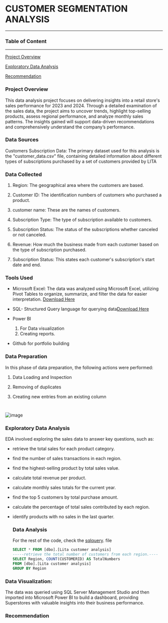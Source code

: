 # CUSTOMER SEGMENTATION ANALYSIS

---
### Table of Content
---

[Project Overview](#project-overview)

[Exploratory Data Analysis](#exploratory-data-analysis)

[Recommendation](#recommendation)


### Project Overview

This data analysis project focuses on delivering insights into a retail store's sales performance for 2023 and 2024. Through a detailed examination of the sales data, the project aims to uncover trends, highlight top-selling products, assess regional performance, and analyze monthly sales patterns. The insights gained will support data-driven recommendations and comprehensively understand the company’s performance.

### Data Sources

Customers Subscription Data: The primary dataset used for this analysis is the "customer_data.csv" file, containing detailed information about different types of subscriptions purchased by a set of customers provided by LITA

### Data Collected

1. Region: The geographical area where the customers are based.
   
2. Customer ID: The identification numbers of customers who purchased a product.

3. customer name: These are the names of customers.

4. Subscription Type: The type of subscription available to customers.

5. Subscription Status: The status of the subscriptions whether canceled or not canceled.

6. Revenue: How much the business made from each customer based on the type of subscription purchased.

7. Subscription Status: This states each customer's subscription's start date and end.
   
### Tools Used
- Microsoft Excel: The data was analyzed using Microsoft Excel, utilizing Pivot Tables to organize, summarize, and filter the data for easier interpretation. [Download Here](https://www.microsoft.com)
  
- SQL- Structured Query language for querying data[Download Here](https://learn.microsoft.com/en-us/sql/ssms/sql-server-management-studio-ssms?view=sql-server-ver16)
  
- Power BI
  1. For Data visualization
  2. Creating reports.
     
- Github for portfolio building

### Data Preparation
In this phase of data preparation, the following actions were performed:

1. Data Loading and Inspection
2. Removing of duplicates
3. Creating new entries from an existing column

   ``` 
   

![image](https://github.com/user-attachments/assets/2b969c83-3a63-43a2-a39e-84f26987ac78)



### Exploratory Data Analysis
EDA involved exploring the sales data to answer key questions, such as:
- retrieve the total sales for each product category.

- find the number of sales transactions in each region.

- find the highest-selling product by total sales value.

- calculate total revenue per product.

- calculate monthly sales totals for the current year.

- find the top 5 customers by total purchase amount.

- calculate the percentage of total sales contributed by each region.

- identify products with no sales in the last quarter.

  ### Data Analysis

  For the rest of the code, check the [sqlquery](https://github.com/Victoria-Uwegba/LITA-PROJECT-2/blob/main/SQLQuery%20Customer%20Subscription%20Analysis.sql). file

  ```SQL
  SELECT * FROM [dbo].[Lita customer analysis]
  -----retrieve the total number of customers from each region.----
  SELECT Region, COUNT(CUSTOMERID) AS TotalNumbers
  FROM [dbo].[Lita customer analysis]
  GROUP BY Region


### Data Visualization:

The data was queried using SQL Server Management Studio and then imported into Microsoft Power BI to build a dashboard, providing Superstores with valuable insights into their business performance.

### Recommendation
